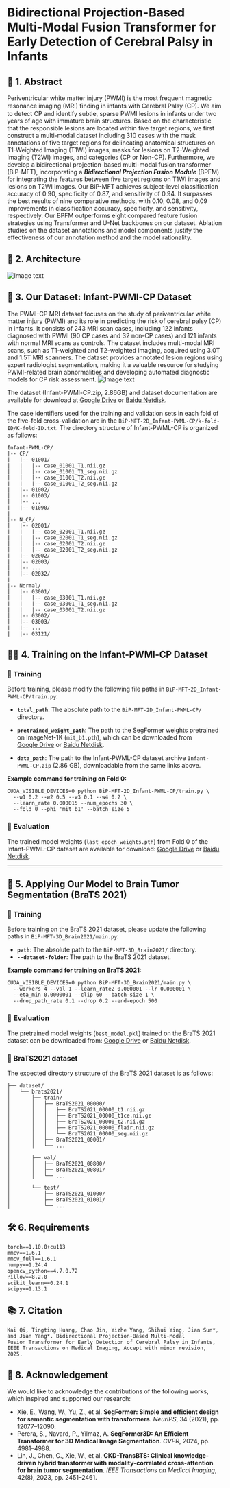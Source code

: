 # Bidirectional Projection-Based Multi-Modal Fusion Transformer for Early Detection of Cerebral Palsy in Infants

##  🧾 1.  Abstract
Periventricular white matter injury (PWMI) is the most frequent magnetic resonance imaging (MRI) ﬁnding in infants with Cerebral Palsy (CP).
We aim to detect CP and identify subtle, sparse PWMI lesions in infants under two years of age with immature brain structures.
Based on the characteristic that the responsible lesions are located within five target regions,
we first construct a multi-modal dataset including 310 cases with the mask annotations of five target regions for delineating anatomical structures on T1-Weighted Imaging (T1WI) images, masks for lesions on T2-Weighted Imaging (T2WI) images, and categories (CP or Non-CP).
Furthermore,
we develop a bidirectional projection-based multi-modal
fusion transformer (BiP-MFT), incorporating a ***Bidirectional Projection Fusion Module*** (BPFM) for integrating the features between five target regions on T1WI images and lesions on T2WI images.
Our BiP-MFT achieves subject-level classification
accuracy of 0.90, specificity of 0.87, and sensitivity of
0.94. It surpasses the best results of nine comparative
methods, with 0.10, 0.08, and 0.09 improvements in classification accuracy, specificity, and sensitivity, respectively. Our BPFM outperforms eight compared feature fusion strategies using Transformer and U-Net backbones on our dataset. Ablation studies on the dataset annotations and model components justify the effectiveness of our annotation method and the model rationality.


## 🧠 2.  Architecture
![Image text](architure2.png)


## 🧬 3.  Our Dataset: Infant-PWMl-CP Dataset

The PWMI-CP MRI dataset focuses on the study of periventricular white matter injury (PWMI) and its role in predicting the risk of cerebral palsy (CP) in infants. It consists of 243 MRI scan cases, including 122 infants diagnosed with PWMI (90 CP cases and 32 non-CP cases) and 121 infants with normal MRI scans as controls. The dataset includes multi-modal MRI scans, such as T1-weighted and T2-weighted imaging, acquired using 3.0T and 1.5T MRI scanners. The dataset provides annotated lesion regions using expert radiologist segmentation, making it a valuable resource for studying PWMI-related brain abnormalities and developing automated diagnostic models for CP risk assessment. 
![Image text](visualization.png)

The dataset (Infant-PWMl-CP.zip, 2.86GB) and dataset documentation are available for download at [Google Drive](https://drive.google.com/drive/folders/1yBVICW9lcDANth-RlwJy1C9M6QNXJ0L2?usp=sharing) or [Baidu Netdisk](https://pan.baidu.com/s/1XiwKp7Ayc81qefs3eu7pGg?pwd=fae8).


The case identifiers used for the training and validation sets in each fold of the five-fold cross-validation are in the `BiP-MFT-2D_Infant-PWML-CP/k-fold-ID/K-fold-ID.txt`.
The directory structure of Infant-PWML-CP is organized as follows:
```
Infant-PWML-CP/
|-- CP/
|   |-- 01001/
|   |   |-- case_01001_T1.nii.gz
|   |   |-- case_01001_T1_seg.nii.gz
|   |   |-- case_01001_T2.nii.gz
|   |   |-- case_01001_T2_seg.nii.gz
|   |-- 01002/
|   |-- 01003/
|   |-- ...
|   |-- 01090/
|
|-- N_CP/
|   |-- 02001/
|   |   |-- case_02001_T1.nii.gz
|   |   |-- case_02001_T1_seg.nii.gz
|   |   |-- case_02001_T2.nii.gz
|   |   |-- case_02001_T2_seg.nii.gz
|   |-- 02002/
|   |-- 02003/
|   |-- ...
|   |-- 02032/
|
|-- Normal/
|   |-- 03001/
|   |   |-- case_03001_T1.nii.gz
|   |   |-- case_03001_T1_seg.nii.gz
|   |   |-- case_03001_T2.nii.gz
|   |-- 03002/
|   |-- 03003/
|   |-- ...
|   |-- 03121/
```


##  🏋️‍♂️ 4.  Training on the Infant-PWMl-CP Dataset

### 🔧 Training

Before training, please modify the following file paths in `BiP-MFT-2D_Infant-PWML-CP/train.py`:

- **`total_path`**: The absolute path to the `BiP-MFT-2D_Infant-PWML-CP/` directory.
- **`pretrained_weight_path`**: The path to the SegFormer weights pretrained on ImageNet-1K (`mit_b1.pth`), which can be downloaded from  
  [Google Drive](https://drive.google.com/drive/folders/1yBVICW9lcDANth-RlwJy1C9M6QNXJ0L2?usp=sharing) or  [Baidu Netdisk](https://pan.baidu.com/s/1XiwKp7Ayc81qefs3eu7pGg?pwd=fae8).

- **`data_path`**: The path to the Infant-PWML-CP dataset archive `Infant-PWML-CP.zip` (2.86 GB), downloadable from the same links above.

**Example command for training on Fold 0:**

```
CUDA_VISIBLE_DEVICES=0 python BiP-MFT-2D_Infant-PWML-CP/train.py \
  --w1 0.2 --w2 0.5 --w3 0.1 --w4 0.2 \
  --learn_rate 0.000015 --num_epochs 30 \
  --fold 0 --phi 'mit_b1' --batch_size 5
```


### 🧪 Evaluation

The trained model weights (`last_epoch_weights.pth`) from Fold 0 of the Infant-PWML-CP dataset are available for download:
[Google Drive](https://drive.google.com/drive/folders/1yBVICW9lcDANth-RlwJy1C9M6QNXJ0L2?usp=sharing)  or [Baidu Netdisk](https://pan.baidu.com/s/1XiwKp7Ayc81qefs3eu7pGg?pwd=fae8).

---


## 🚀 5.  Applying Our Model to Brain Tumor Segmentation (BraTS 2021)

### 🔧 Training

Before training on the BraTS 2021 dataset, please update the following paths in `BiP-MFT-3D_Brain2021/main.py`:

- **`path`**: The absolute path to the `BiP-MFT-3D_Brain2021/` directory.
- **`--dataset-folder`**: The path to the BraTS 2021 dataset.

**Example command for training on BraTS 2021:**

```
CUDA_VISIBLE_DEVICES=0 python BiP-MFT-3D_Brain2021/main.py \
  --workers 4 --val 1 --learn_rate2 0.000001 --lr 0.000001 \
  --eta_min 0.0000001 --clip 60 --batch-size 1 \
  --drop_path_rate 0.1 --drop 0.2 --end-epoch 500
```


### 🧪 Evaluation

The pretrained model weights (`best_model.pkl`) trained on the BraTS 2021 dataset can be downloaded from:
[Google Drive](https://drive.google.com/drive/folders/1yBVICW9lcDANth-RlwJy1C9M6QNXJ0L2?usp=sharing) or [Baidu Netdisk](https://pan.baidu.com/s/1XiwKp7Ayc81qefs3eu7pGg?pwd=fae8).

### 📁 BraTS2021 dataset

The expected directory structure of the BraTS 2021 dataset is as follows:
```
├── dataset/
│   └── brats2021/
│       ├── train/
│       │   ├── BraTS2021_00000/
│       │   │   ├── BraTS2021_00000_t1.nii.gz
│       │   │   ├── BraTS2021_00000_t1ce.nii.gz
│       │   │   ├── BraTS2021_00000_t2.nii.gz
│       │   │   ├── BraTS2021_00000_flair.nii.gz
│       │   │   └── BraTS2021_00000_seg.nii.gz
│       │   ├── BraTS2021_00001/
│       │   └── ...
│
│       ├── val/
│       │   ├── BraTS2021_00800/
│       │   ├── BraTS2021_00801/
│       │   └── ...
│
│       └── test/
│           ├── BraTS2021_01000/
│           ├── BraTS2021_01001/
│           └── ...
```






## 🛠️ 6. Requirements

```
torch==1.10.0+cu113
mmcv==1.6.1
mmcv_full==1.6.1
numpy==1.24.4
opencv_python==4.7.0.72
Pillow==8.2.0
scikit_learn==0.24.1
scipy==1.13.1
```


## 📚 7. Citation
```
Kai Qi, Tingting Huang, Chao Jin, Yizhe Yang, Shihui Ying, Jian Sun*, and Jian Yang*. Bidirectional Projection-Based Multi-Modal
Fusion Transformer for Early Detection of Cerebral Palsy in Infants, IEEE Transactions on Medical Imaging, Accept with minor revision, 2025.
```




## 🙏 8. Acknowledgement

We would like to acknowledge the contributions of the following works, which inspired and supported our research:

- Xie, E., Wang, W., Yu, Z., et al. **SegFormer: Simple and efficient design for semantic segmentation with transformers**. *NeurIPS*, 34 (2021), pp. 12077–12090.
- Perera, S., Navard, P., Yilmaz, A. **SegFormer3D: An Efficient Transformer for 3D Medical Image Segmentation**. *CVPR*, 2024, pp. 4981–4988.
- Lin, J., Chen, C., Xie, W., et al. **CKD-TransBTS: Clinical knowledge-driven hybrid transformer with modality-correlated cross-attention for brain tumor segmentation**. *IEEE Transactions on Medical Imaging*, 42(8), 2023, pp. 2451–2461.






